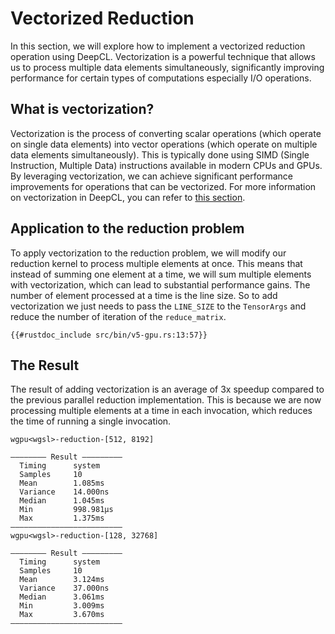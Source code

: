 # Vectorized Reduction
In this section, we will explore how to implement a vectorized reduction operation using DeepCL. Vectorization is a powerful technique that allows us to process multiple data elements simultaneously, significantly improving performance for certain types of computations especially I/O operations.

## What is vectorization?
Vectorization is the process of converting scalar operations (which operate on single data elements) into vector operations (which operate on multiple data elements simultaneously). This is typically done using SIMD (Single Instruction, Multiple Data) instructions available in modern CPUs and GPUs. By leveraging vectorization, we can achieve significant performance improvements for operations that can be vectorized. For more information on vectorization in DeepCL, you can refer to [this section](../core-features/vectorization.md).

## Application to the reduction problem
To apply vectorization to the reduction problem, we will modify our reduction kernel to process multiple elements at once. This means that instead of summing one element at a time, we will sum multiple elements with vectorization, which can lead to substantial performance gains. The number of element processed at a time is the line size. So to add vectorization we just needs to pass the `LINE_SIZE` to the `TensorArgs` and reduce the number of iteration of the `reduce_matrix`.

```rust,ignore
{{#rustdoc_include src/bin/v5-gpu.rs:13:57}}
```

## The Result
The result of adding vectorization is an average of 3x speedup compared to the previous parallel reduction implementation. This is because we are now processing multiple elements at a time in each invocation, which reduces the time of running a single invocation.
```
wgpu<wgsl>-reduction-[512, 8192]

―――――――― Result ―――――――――
  Timing      system
  Samples     10
  Mean        1.085ms
  Variance    14.000ns
  Median      1.045ms
  Min         998.981µs
  Max         1.375ms
―――――――――――――――――――――――――
wgpu<wgsl>-reduction-[128, 32768]

―――――――― Result ―――――――――
  Timing      system
  Samples     10
  Mean        3.124ms
  Variance    37.000ns
  Median      3.061ms
  Min         3.009ms
  Max         3.670ms
―――――――――――――――――――――――――
```
